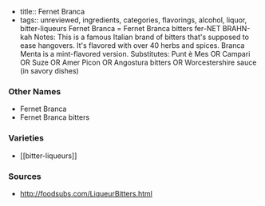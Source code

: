 - title:: Fernet Branca
- tags:: unreviewed, ingredients, categories, flavorings, alcohol, liquor, bitter-liqueurs
Fernet Branca = Fernet Branca bitters fer-NET BRAHN-kah Notes: This is a famous Italian brand of bitters that's supposed to ease hangovers. It's flavored with over 40 herbs and spices. Branca Menta is a mint-flavored version. Substitutes: Punt è Mes OR Campari OR Suze OR Amer Picon OR Angostura bitters OR Worcestershire sauce (in savory dishes)

### Other Names

* Fernet Branca
* Fernet Branca bitters

### Varieties

* [[bitter-liqueurs]]

### Sources
* http://foodsubs.com/LiqueurBitters.html
